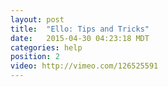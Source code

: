 ```yaml
---
layout: post
title:  "Ello: Tips and Tricks"
date:   2015-04-30 04:23:18 MDT
categories: help
position: 2
video: http://vimeo.com/126525591
---
```

